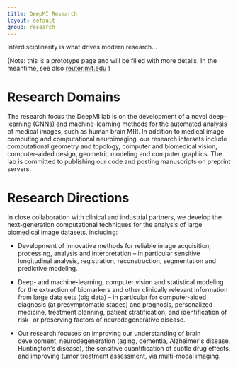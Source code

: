 ```yaml
---
title: DeepMI Research
layout: default
group: research
---
```


Interdisciplinarity is what drives modern research...

(Note: this is a prototype page and will be filled with more details. In the meantime, see also [reuter.mit.edu](http://reuter.mit.edu) )

# Research Domains


  The research focus the DeepMI lab is on the development of a novel deep-learning (CNNs) and machine-learning 
  methods for the automated analysis of medical images, such as human brain MRI. 
  In addition to medical image computing and computational neuroimaging, our research intersets include
   computational geometry and topology, computer and 
   biomedical vision, computer-aided design, geometric modeling and computer graphics.
  The lab is committed to publishing our code and posting manuscripts on preprint servers.

<!---
- AI in Medical Imaging, Deep-Learning, Convolutional Neural Networks,
- Medical Image Computing, Computational NeuroImaging, Big Data Analysis,
- Machine Learning, Computer Vision and Graphics, Computational Statistics,
- Differential and Computational Geometry, Computational Topology,
- Human Computer Interaction, Geometric Modeling, Computer-aided Design
-->

# Research Directions

In close collaboration with clinical and industrial partners, we develop the next-generation computational techniques for the analysis of large biomedical image datasets, including:

- Development of innovative methods for reliable image acquisition, processing, analysis and interpretation – in particular sensitive longitudinal analysis, registration, reconstruction, segmentation and predictive modeling.

- Deep- and machine-learning, computer vision and statistical modeling for the extraction of biomarkers and other clinically relevant information from large data sets (big data) – in particular for computer-aided diagnosis (at presymptomatic stages) and prognosis, personalized medicine, treatment planning, patient stratification, and identification of risk- or preserving factors of neurodegenerative disease.

- Our research focuses on improving our understanding of brain development, neurodegeneration (aging, dementia, Alzheimer's disease, Huntington's disease), the sensitive quantification of subtle drug effects, and improving tumor treatment assessment, via multi-modal imaging.


<!---
<img class="img-fluid mx-auto d-block" src="/static/img/image.jpg" alt="whatever">
 -->
